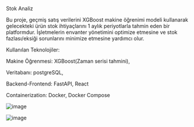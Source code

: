 Stok Analiz


Bu proje, geçmiş satış verilerini XGBoost makine öğrenimi modeli kullanarak gelecekteki ürün stok ihtiyaçlarını 1 aylık periyotlarla tahmin eden bir platformdur. İşletmelerin envanter yönetimini optimize etmesine ve stok fazlası/eksiği sorunlarını minimize etmesine yardımcı olur.

Kullanılan Teknolojiler:

Makine Öğrenmesi:
XGBoost(Zaman serisi tahmini), 

Veritabanı:
postgreSQL,

Backend-Frontend:
FastAPI,
React

Containerization: Docker, Docker Compose

![image](https://github.com/user-attachments/assets/ec40d432-5d79-4a69-8776-527bad94f2f4)

![image](https://github.com/user-attachments/assets/7aedbf26-71d4-41b8-850c-daee8ce523d2)
